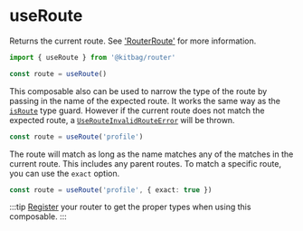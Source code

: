 # useRoute

Returns the current route. See ['RouterRoute'](/api/types/RouterRoute) for more information.

```ts
import { useRoute } from '@kitbag/router'

const route = useRoute()
```

This composable also can be used to narrow the type of the route by passing in the name of the expected route. It works the same way as the [`isRoute`](/api/type-guards/isRoute.html) type guard. However if the current route does not match the expected route, a [`UseRouteInvalidRouteError`](/api/errors/UseRouteInvalidError.html) will be thrown.

```ts
const route = useRoute('profile')
```

The route will match as long as the name matches any of the matches in the current route. This includes any parent routes. To match a specific route, you can use the `exact` option.

```ts
const route = useRoute('profile', { exact: true })
```

:::tip
[Register](/quick-start.html#type-safety) your router to get the proper types when using this composable.
:::